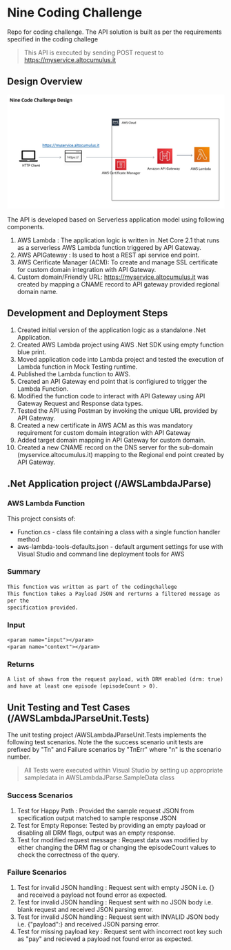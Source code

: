 # Nine Coding Challenge
Repo for coding challenge. The API solution is built as per the requirements specified in the coding challege 

> This API is executed by sending POST request to https://myservice.altocumulus.it

## Design Overview

![design diagram](/Nine%20Code%20Challenge%20Design.jpg) 

The API is developed based on Serverless application model using following components.

1. AWS Lambda : The application logic is written in .Net Core 2.1 that runs as a serverless AWS Lambda function triggered by API Gateway.
2. AWS APIGateway : Is used to host a REST api service end point.  
3. AWS Cerificate Manager (ACM): To create and manage SSL certificate for custom domain integration with API Gateway. 
4. Custom domain/Friendly URL: https://myservice.altocumulus.it was created by mapping a CNAME record to API gateway provided regional domain name.


## Development and Deployment Steps

1. Created initial version of the application logic as a standalone .Net Application.
2. Created AWS Lambda project using AWS .Net SDK using empty function blue print. 
3. Moved application code into Lambda project and tested the execution of Lambda function in Mock Testing runtime. 
4. Published the Lambda function to AWS.
4. Created an API Gateway end point that is configiured to trigger the Lambda Function. 
5. Modified the function code to interact with API Gateway using API Gateway Request and Response data types.   
5. Tested the API using Postman by invoking the unique URL provided by API Gateway.
6. Created a new certificate in AWS ACM as this was mandatory requirement for custom domain integration with API Gateway
7. Added target domain mapping in API Gateway for custom domain. 
8. Created a new CNAME record on the DNS server for the sub-domain (myservice.altocumulus.it) mapping to the Regional end point created by API Gateway. 


## .Net Application project (/AWSLambdaJParse)

### AWS Lambda Function

This project consists of:
* Function.cs - class file containing a class with a single function handler method
* aws-lambda-tools-defaults.json - default argument settings for use with Visual Studio and command line deployment tools for AWS
 
### Summary
    This function was written as part of the codingchallege 
    This function takes a Payload JSON and rerturns a filtered message as per the 
    specification provided.
 
### Input
	<param name="input"></param>
    <param name="context"></param>

### Returns
    A list of shows from the request payload, with DRM enabled (drm: true) 
    and have at least one episode (episodeCount > 0).


## Unit Testing and Test Cases (/AWSLambdaJParseUnit.Tests)

The unit testing project /AWSLambdaJParseUnit.Tests implements the following test scenarios. Note the the success scenario unit tests are prefixed by "Tn" and Failure scenarios by "TnErr" where "n" is the scenario number.  

> All Tests were executed within Visual Studio by setting up appropriate sampledata in AWSLambdaJParse.SampleData class 

### Success Scenarios 

1. Test for Happy Path : Provided the sample request JSON from specification output matched to sample response JSON
2. Test for Empty Reponse: Tested by providing an empty payload or disabling all DRM flags, output was an empty response.  
3. Test for modified request message : Request data was modified by either changing the DRM flag or changing the episodeCount values to check the correctness of the query.

### Failure Scenarios 

1. Test for invalid JSON handling : Request sent with empty JSON i.e. {} and received a payload not found error as expected.
2. Test for invalid JSON handling : Request sent with no JSON body i.e. blank request and received JSON parsing error. 
2. Test for invalid JSON handling : Request sent with INVALID JSON body i.e. {"payload":} and received JSON parsing error. 
3. Test for missing payload key   : Request sent with incorrect root key such as "pay" and recieved a payload not found error as expected.

